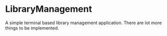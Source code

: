 # LibraryManagement
A simple terminal based library management application. There are lot more things to be implemented. 

